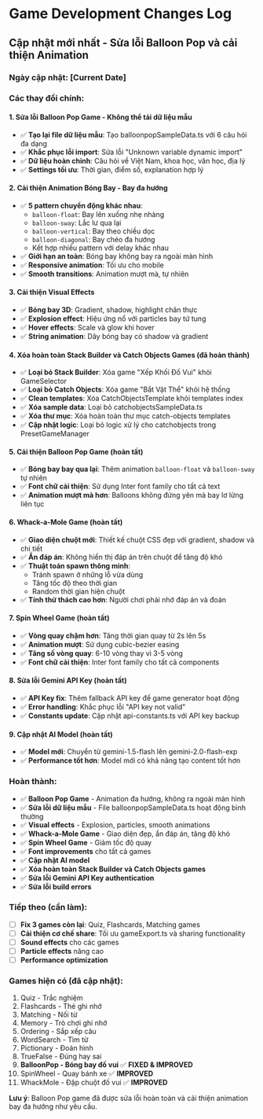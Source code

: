 
# Game Development Changes Log

## Cập nhật mới nhất - Sửa lỗi Balloon Pop và cải thiện Animation

### Ngày cập nhật: [Current Date]

### Các thay đổi chính:

#### 1. **Sửa lỗi Balloon Pop Game - Không thể tải dữ liệu mẫu**
- ✅ **Tạo lại file dữ liệu mẫu**: Tạo balloonpopSampleData.ts với 6 câu hỏi đa dạng
- ✅ **Khắc phục lỗi import**: Sửa lỗi "Unknown variable dynamic import"
- ✅ **Dữ liệu hoàn chỉnh**: Câu hỏi về Việt Nam, khoa học, văn học, địa lý
- ✅ **Settings tối ưu**: Thời gian, điểm số, explanation hợp lý

#### 2. **Cải thiện Animation Bóng Bay - Bay đa hướng**
- ✅ **5 pattern chuyển động khác nhau**:
  - `balloon-float`: Bay lên xuống nhẹ nhàng
  - `balloon-sway`: Lắc lư qua lại
  - `balloon-vertical`: Bay theo chiều dọc
  - `balloon-diagonal`: Bay chéo đa hướng
  - Kết hợp nhiều pattern với delay khác nhau
- ✅ **Giới hạn an toàn**: Bóng bay không bay ra ngoài màn hình
- ✅ **Responsive animation**: Tối ưu cho mobile
- ✅ **Smooth transitions**: Animation mượt mà, tự nhiên

#### 3. **Cải thiện Visual Effects**
- ✅ **Bóng bay 3D**: Gradient, shadow, highlight chân thực
- ✅ **Explosion effect**: Hiệu ứng nổ với particles bay tứ tung
- ✅ **Hover effects**: Scale và glow khi hover
- ✅ **String animation**: Dây bóng bay có shadow và gradient

#### 4. **Xóa hoàn toàn Stack Builder và Catch Objects Games** (đã hoàn thành)
- ✅ **Loại bỏ Stack Builder**: Xóa game "Xếp Khối Đố Vui" khỏi GameSelector
- ✅ **Loại bỏ Catch Objects**: Xóa game "Bắt Vật Thể" khỏi hệ thống
- ✅ **Clean templates**: Xóa CatchObjectsTemplate khỏi templates index
- ✅ **Xóa sample data**: Loại bỏ catchobjectsSampleData.ts
- ✅ **Xóa thư mục**: Xóa hoàn toàn thư mục catch-objects templates
- ✅ **Cập nhật logic**: Loại bỏ logic xử lý cho catchobjects trong PresetGameManager

#### 5. **Cải thiện Balloon Pop Game** (hoàn tất)
- ✅ **Bóng bay bay qua lại**: Thêm animation `balloon-float` và `balloon-sway` tự nhiên
- ✅ **Font chữ cải thiện**: Sử dụng Inter font family cho tất cả text
- ✅ **Animation mượt mà hơn**: Balloons không đứng yên mà bay lơ lửng liên tục

#### 6. **Whack-a-Mole Game** (hoàn tất)
- ✅ **Giao diện chuột mới**: Thiết kế chuột CSS đẹp với gradient, shadow và chi tiết
- ✅ **Ẩn đáp án**: Không hiển thị đáp án trên chuột để tăng độ khó
- ✅ **Thuật toán spawn thông minh**: 
  - Tránh spawn ở những lỗ vừa dùng
  - Tăng tốc độ theo thời gian
  - Random thời gian hiện chuột
- ✅ **Tính thử thách cao hơn**: Người chơi phải nhớ đáp án và đoán

#### 7. **Spin Wheel Game** (hoàn tất)
- ✅ **Vòng quay chậm hơn**: Tăng thời gian quay từ 2s lên 5s
- ✅ **Animation mượt**: Sử dụng cubic-bezier easing
- ✅ **Tăng số vòng quay**: 6-10 vòng thay vì 3-5 vòng
- ✅ **Font chữ cải thiện**: Inter font family cho tất cả components

#### 8. **Sửa lỗi Gemini API Key** (hoàn tất)
- ✅ **API Key fix**: Thêm fallback API key để game generator hoạt động
- ✅ **Error handling**: Khắc phục lỗi "API key not valid"
- ✅ **Constants update**: Cập nhật api-constants.ts với API key backup

#### 9. **Cập nhật AI Model** (hoàn tất)
- ✅ **Model mới**: Chuyển từ gemini-1.5-flash lên gemini-2.0-flash-exp
- ✅ **Performance tốt hơn**: Model mới có khả năng tạo content tốt hơn

### Hoàn thành:
- ✅ **Balloon Pop Game** - Animation đa hướng, không ra ngoài màn hình
- ✅ **Sửa lỗi dữ liệu mẫu** - File balloonpopSampleData.ts hoạt động bình thường
- ✅ **Visual effects** - Explosion, particles, smooth animations
- ✅ **Whack-a-Mole Game** - Giao diện đẹp, ẩn đáp án, tăng độ khó
- ✅ **Spin Wheel Game** - Giảm tốc độ quay
- ✅ **Font improvements** cho tất cả games
- ✅ **Cập nhật AI model**
- ✅ **Xóa hoàn toàn Stack Builder và Catch Objects games**
- ✅ **Sửa lỗi Gemini API Key authentication**
- ✅ **Sửa lỗi build errors**

### Tiếp theo (cần làm):
- [ ] **Fix 3 games còn lại**: Quiz, Flashcards, Matching games
- [ ] **Cải thiện cơ chế share**: Tối ưu gameExport.ts và sharing functionality
- [ ] **Sound effects** cho các games
- [ ] **Particle effects** nâng cao
- [ ] **Performance optimization**

### Games hiện có (đã cập nhật):
1. Quiz - Trắc nghiệm
2. Flashcards - Thẻ ghi nhớ  
3. Matching - Nối từ
4. Memory - Trò chơi ghi nhớ
5. Ordering - Sắp xếp câu
6. WordSearch - Tìm từ
7. Pictionary - Đoán hình
8. TrueFalse - Đúng hay sai
9. **BalloonPop - Bóng bay đố vui** ✅ **FIXED & IMPROVED**
10. SpinWheel - Quay bánh xe ✅ **IMPROVED**
11. WhackMole - Đập chuột đố vui ✅ **IMPROVED**

**Lưu ý**: Balloon Pop game đã được sửa lỗi hoàn toàn và cải thiện animation bay đa hướng như yêu cầu.
